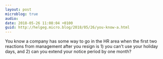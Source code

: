 ```yaml
---
layout: post
microblog: true
audio: 
date: 2018-05-26 11:08:04 +0100
guid: http://helgeg.micro.blog/2018/05/26/you-know-a.html
---
```

You know a company has some way to go in the HR area when the first two reactions from management after you resign is 1) you can't use your holiday days, and 2) can you extend your notice period by one month?
